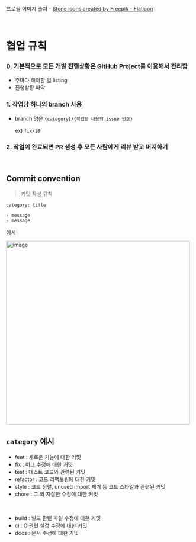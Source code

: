 프로필 이미지 출처 - <a href="https://www.flaticon.com/free-icons/stone" title="stone icons">Stone icons created by Freepik - Flaticon</a>

<br>

# 협업 규칙

### 0. 기본적으로 모든 개발 진행상황은 [GitHub Project](https://github.com/orgs/samdoreee/projects/1)를 이용해서 관리함

- 주마다 해야할 일 listing
- 진행상황 파악

### 1. 작업당 하나의 branch 사용

- branch 명은 `{category}/{작업할 내용의 issue 번호}`

  ex) `fix/18`

### 2. 작업이 완료되면 PR 생성 후 모든 사람에게 리뷰 받고 머지하기

<br>

## Commit convention

> 커밋 작성 규칙

```
category: title

- message
- message
```

예시

<img width="496" alt="image" src="https://user-images.githubusercontent.com/74577693/195273709-c34395b3-817d-4794-b645-893b71165ee6.png">

## `category` 예시

- feat : 새로운 기능에 대한 커밋
- fix : 버그 수정에 대한 커밋
- test : 테스트 코드와 관련된 커밋
- refactor : 코드 리팩토링에 대한 커밋
- style : 코드 정렬, unused import 제거 등 코드 스타일과 관련된 커밋
- chore : 그 외 자잘한 수정에 대한 커밋

<br>

- build : 빌드 관련 파일 수정에 대한 커밋
- ci : CI관련 설정 수정에 대한 커밋
- docs : 문서 수정에 대한 커밋
